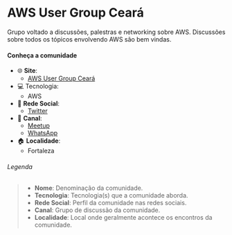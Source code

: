 # AWS User Group Ceará

Grupo voltado a discussões, palestras e networking sobre AWS. Discussões sobre todos os tópicos envolvendo AWS são bem vindas.


#### Conheça a comunidade                
+ :globe_with_meridians: **Site**:
    + [AWS User Group Ceará](https://www.meetup.com/pt-BR/AWS-Users-Group-CE/?_locale=pt-BR)
+ :computer: Tecnologia:
    + AWS
+ :busts_in_silhouette: **Rede Social**:
    + [Twitter](https://twitter.com/awsusergroupce)
+ :speech_balloon: **Canal**:
    + [Meetup](https://www.meetup.com/pt-BR/AWS-Users-Group-CE/?_locale=pt-BR)
    + [WhatsApp](https://chat.whatsapp.com/G1JyjJD8vUIJC2X1h6EFZO)
+ :house: **Localidade**:
    + Fortaleza
    


###### Legenda
> * **Nome**:  Denominação da comunidade.
> * **Tecnologia**: Tecnologia(s) que a comunidade aborda.
> * **Rede Social**: Perfil da comunidade nas redes sociais.
> * **Canal**: Grupo de discussão da comunidade.
> * **Localidade**: Local onde geralmente acontece os encontros da comunidade.
